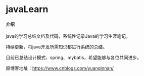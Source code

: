 # javaLearn

#### 介绍
java的学习总结文档及代码，系统性记录Java的学习生涯笔记。

持续更新，将java开发所需知识都进行系统的总结。

目前已总结设计模式、spring、mybatis，希望能够与各位共同进步。

原博客地址：https://www.cnblogs.com/yuanqinnan/